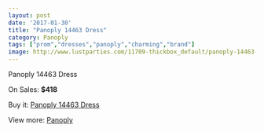```yaml
---
layout: post
date: '2017-01-30'
title: "Panoply 14463 Dress"
category: Panoply
tags: ["prom","dresses","panoply","charming","brand"]
image: http://www.lustparties.com/11709-thickbox_default/panoply-14463-dress.jpg
---
```

Panoply 14463 Dress

On Sales: **$418**
<a href="https://www.lustparties.com/en/panoply/4223-panoply-14463-dress.html"><amp-img layout="responsive" width="600" height="600" src="//www.lustparties.com/11709-thickbox_default/panoply-14463-dress.jpg" alt="Panoply 14463 Dress 0" /></a>
<a href="https://www.lustparties.com/en/panoply/4223-panoply-14463-dress.html"><amp-img layout="responsive" width="600" height="600" src="//www.lustparties.com/11710-thickbox_default/panoply-14463-dress.jpg" alt="Panoply 14463 Dress 1" /></a>

Buy it: [Panoply 14463 Dress](https://www.lustparties.com/en/panoply/4223-panoply-14463-dress.html "Panoply 14463 Dress")

View more: [Panoply](https://www.lustparties.com/en/21-panoply "Panoply")